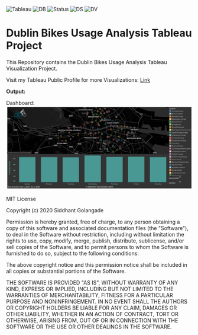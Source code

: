 ![Tableau](https://img.shields.io/badge/Tableau-2020-9cf) ![DB](https://img.shields.io/badge/Dublin-Bikes-green) ![Status](https://img.shields.io/badge/Status-Completed-success) ![DS](https://img.shields.io/badge/Data-Science-ff69b4) ![DV](https://img.shields.io/badge/Data-Visualization-yellowgreen)

# Dublin Bikes Usage Analysis Tableau Project

This Repository contains the Dublin Bikes Usage Analysis Tableau Visualization Project.

Visit my Tableau Public Profile for more Visualizations:
[Link](https://public.tableau.com/profile/imsid777#!/)

**Output:**

Dashboard:
![alt text](https://github.com/sidgolangade/Dublin-Bikes-Usage-Analysis-Tableau-Project/blob/master/Dublin%20Bikes%20Usage%20Analysis/Output%20Images/DB%20Dashboard.png)

MIT License

Copyright (c) 2020 Siddhant Golangade

Permission is hereby granted, free of charge, to any person obtaining a copy
of this software and associated documentation files (the "Software"), to deal
in the Software without restriction, including without limitation the rights
to use, copy, modify, merge, publish, distribute, sublicense, and/or sell
copies of the Software, and to permit persons to whom the Software is
furnished to do so, subject to the following conditions:

The above copyright notice and this permission notice shall be included in all
copies or substantial portions of the Software.

THE SOFTWARE IS PROVIDED "AS IS", WITHOUT WARRANTY OF ANY KIND, EXPRESS OR
IMPLIED, INCLUDING BUT NOT LIMITED TO THE WARRANTIES OF MERCHANTABILITY,
FITNESS FOR A PARTICULAR PURPOSE AND NONINFRINGEMENT. IN NO EVENT SHALL THE
AUTHORS OR COPYRIGHT HOLDERS BE LIABLE FOR ANY CLAIM, DAMAGES OR OTHER
LIABILITY, WHETHER IN AN ACTION OF CONTRACT, TORT OR OTHERWISE, ARISING FROM,
OUT OF OR IN CONNECTION WITH THE SOFTWARE OR THE USE OR OTHER DEALINGS IN THE
SOFTWARE.
